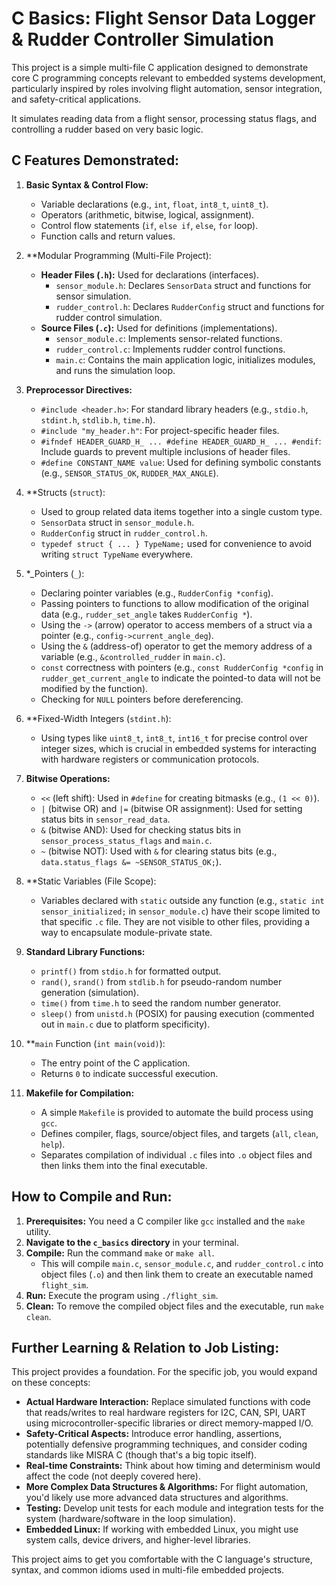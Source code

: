 # C Basics: Flight Sensor Data Logger & Rudder Controller Simulation

This project is a simple multi-file C application designed to demonstrate core C programming concepts relevant to embedded systems development, particularly inspired by roles involving flight automation, sensor integration, and safety-critical applications.

It simulates reading data from a flight sensor, processing status flags, and controlling a rudder based on very basic logic.

## C Features Demonstrated:

1.  **Basic Syntax & Control Flow:**

    - Variable declarations (e.g., `int`, `float`, `int8_t`, `uint8_t`).
    - Operators (arithmetic, bitwise, logical, assignment).
    - Control flow statements (`if`, `else if`, `else`, `for` loop).
    - Function calls and return values.

2.  \*\*Modular Programming (Multi-File Project):

    - **Header Files (`.h`):** Used for declarations (interfaces).
      - `sensor_module.h`: Declares `SensorData` struct and functions for sensor simulation.
      - `rudder_control.h`: Declares `RudderConfig` struct and functions for rudder control simulation.
    - **Source Files (`.c`):** Used for definitions (implementations).
      - `sensor_module.c`: Implements sensor-related functions.
      - `rudder_control.c`: Implements rudder control functions.
      - `main.c`: Contains the main application logic, initializes modules, and runs the simulation loop.

3.  **Preprocessor Directives:**

    - `#include <header.h>`: For standard library headers (e.g., `stdio.h`, `stdint.h`, `stdlib.h`, `time.h`).
    - `#include "my_header.h"`: For project-specific header files.
    - `#ifndef HEADER_GUARD_H_ ... #define HEADER_GUARD_H_ ... #endif`: Include guards to prevent multiple inclusions of header files.
    - `#define CONSTANT_NAME value`: Used for defining symbolic constants (e.g., `SENSOR_STATUS_OK`, `RUDDER_MAX_ANGLE`).

4.  \*\*Structs (`struct`):

    - Used to group related data items together into a single custom type.
    - `SensorData` struct in `sensor_module.h`.
    - `RudderConfig` struct in `rudder_control.h`.
    - `typedef struct { ... } TypeName;` used for convenience to avoid writing `struct TypeName` everywhere.

5.  \*_Pointers (`_`):

    - Declaring pointer variables (e.g., `RudderConfig *config`).
    - Passing pointers to functions to allow modification of the original data (e.g., `rudder_set_angle` takes `RudderConfig *`).
    - Using the `->` (arrow) operator to access members of a struct via a pointer (e.g., `config->current_angle_deg`).
    - Using the `&` (address-of) operator to get the memory address of a variable (e.g., `&controlled_rudder` in `main.c`).
    - `const` correctness with pointers (e.g., `const RudderConfig *config` in `rudder_get_current_angle` to indicate the pointed-to data will not be modified by the function).
    - Checking for `NULL` pointers before dereferencing.

6.  \*\*Fixed-Width Integers (`stdint.h`):

    - Using types like `uint8_t`, `int8_t`, `int16_t` for precise control over integer sizes, which is crucial in embedded systems for interacting with hardware registers or communication protocols.

7.  **Bitwise Operations:**

    - `<<` (left shift): Used in `#define` for creating bitmasks (e.g., `(1 << 0)`).
    - `|` (bitwise OR) and `|=` (bitwise OR assignment): Used for setting status bits in `sensor_read_data`.
    - `&` (bitwise AND): Used for checking status bits in `sensor_process_status_flags` and `main.c`.
    - `~` (bitwise NOT): Used with `&` for clearing status bits (e.g., `data.status_flags &= ~SENSOR_STATUS_OK;`).

8.  \*\*Static Variables (File Scope):

    - Variables declared with `static` outside any function (e.g., `static int sensor_initialized;` in `sensor_module.c`) have their scope limited to that specific `.c` file. They are not visible to other files, providing a way to encapsulate module-private state.

9.  **Standard Library Functions:**

    - `printf()` from `stdio.h` for formatted output.
    - `rand()`, `srand()` from `stdlib.h` for pseudo-random number generation (simulation).
    - `time()` from `time.h` to seed the random number generator.
    - `sleep()` from `unistd.h` (POSIX) for pausing execution (commented out in `main.c` due to platform specificity).

10. \*\*`main` Function (`int main(void)`):

    - The entry point of the C application.
    - Returns `0` to indicate successful execution.

11. **Makefile for Compilation:**
    - A simple `Makefile` is provided to automate the build process using `gcc`.
    - Defines compiler, flags, source/object files, and targets (`all`, `clean`, `help`).
    - Separates compilation of individual `.c` files into `.o` object files and then links them into the final executable.

## How to Compile and Run:

1.  **Prerequisites:** You need a C compiler like `gcc` installed and the `make` utility.
2.  **Navigate to the `c_basics` directory** in your terminal.
3.  **Compile:** Run the command `make` or `make all`.
    - This will compile `main.c`, `sensor_module.c`, and `rudder_control.c` into object files (`.o`) and then link them to create an executable named `flight_sim`.
4.  **Run:** Execute the program using `./flight_sim`.
5.  **Clean:** To remove the compiled object files and the executable, run `make clean`.

## Further Learning & Relation to Job Listing:

This project provides a foundation. For the specific job, you would expand on these concepts:

- **Actual Hardware Interaction:** Replace simulated functions with code that reads/writes to real hardware registers for I2C, CAN, SPI, UART using microcontroller-specific libraries or direct memory-mapped I/O.
- **Safety-Critical Aspects:** Introduce error handling, assertions, potentially defensive programming techniques, and consider coding standards like MISRA C (though that's a big topic itself).
- **Real-time Constraints:** Think about how timing and determinism would affect the code (not deeply covered here).
- **More Complex Data Structures & Algorithms:** For flight automation, you'd likely use more advanced data structures and algorithms.
- **Testing:** Develop unit tests for each module and integration tests for the system (hardware/software in the loop simulation).
- **Embedded Linux:** If working with embedded Linux, you might use system calls, device drivers, and higher-level libraries.

This project aims to get you comfortable with the C language's structure, syntax, and common idioms used in multi-file embedded projects.
